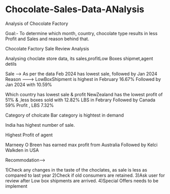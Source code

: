# Chocolate-Sales-Data-ANalysis
Analysis of Chocolate Factory 

Goal:-
To determine which month, country, chocolate type results in less Profit and Sales and reason behind that.

Chocolate Factory Sale Review Analysis

Analysing choclate store data, its sales,profitLow Boxes shipmet,agent detils 

Sale --> As per the data Feb 2024 has lowest sale, followed by Jan 2024 
Reason ---> LowBoxShipment is highest in February 16.67%
Followed by Jan 2024 with 10.59%

Which country has lowest sale & profit
NewZealand has the lowest profit of 51% & ,less boxes sold with 12.82% LBS in Febrary 
Followed by Canada 59% Profit , LBS 7.32%

Category of cholcate
Bar category is hightest in demand

India has highest number of sale.

Highest Profit of agent

Marneey O Breen has earned max profit from Australia
Followed by Kelci Walkden in USA

Recommodation-->

1)Check any changes in the taste of the choclates, as sale is less as compared to last year
2)Check if old consumers are retained.
3)Ask user for review after Low box shipments are arrived.
4)Special Offers needs to be implement

